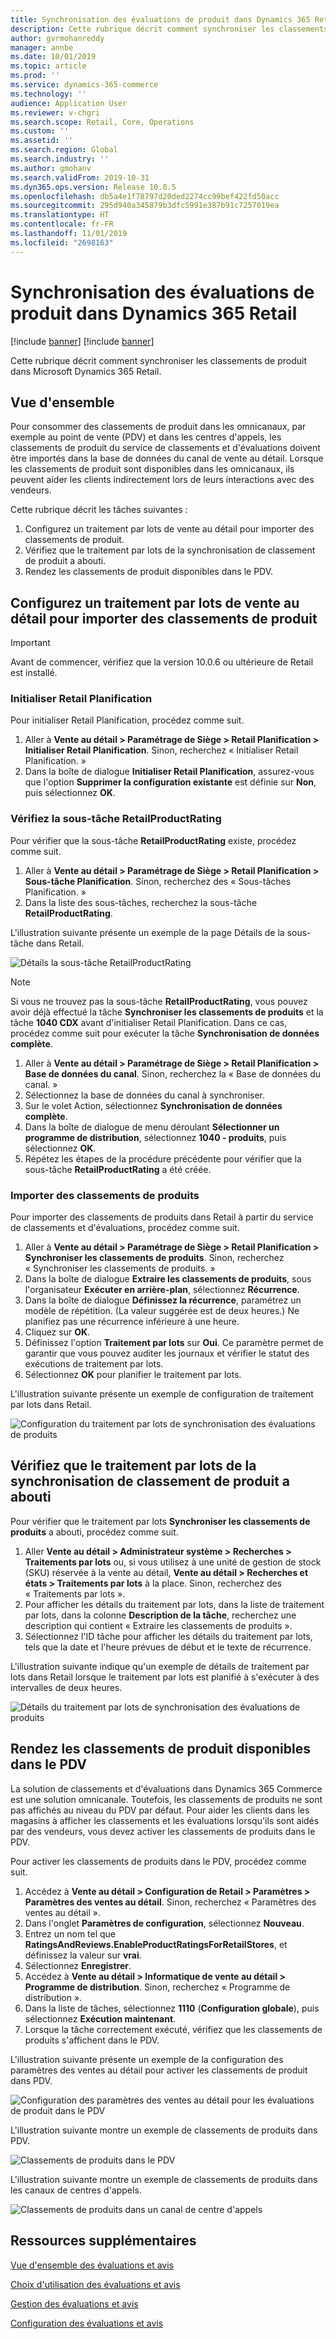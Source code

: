 ```yaml
---
title: Synchronisation des évaluations de produit dans Dynamics 365 Retail
description: Cette rubrique décrit comment synchroniser les classements de produit dans Microsoft Dynamics 365 Retail.
author: gvrmohanreddy
manager: annbe
ms.date: 10/01/2019
ms.topic: article
ms.prod: ''
ms.service: dynamics-365-commerce
ms.technology: ''
audience: Application User
ms.reviewer: v-chgri
ms.search.scope: Retail, Core, Operations
ms.custom: ''
ms.assetid: ''
ms.search.region: Global
ms.search.industry: ''
ms.author: gmohanv
ms.search.validFrom: 2019-10-31
ms.dyn365.ops.version: Release 10.0.5
ms.openlocfilehash: db5a4e1f78797d20ded2274cc99bef422fd50acc
ms.sourcegitcommit: 295d940a345879b3dfc5991e387b91c7257019ea
ms.translationtype: HT
ms.contentlocale: fr-FR
ms.lasthandoff: 11/01/2019
ms.locfileid: "2698163"
---
```

# <a name="sync-product-ratings-in-dynamics-365-retail"></a>Synchronisation des évaluations de produit dans Dynamics 365 Retail

[!include [banner](includes/preview-banner.md)]
[!include [banner](includes/banner.md)]

Cette rubrique décrit comment synchroniser les classements de produit dans Microsoft Dynamics 365 Retail.

## <a name="overview"></a>Vue d'ensemble

Pour consommer des classements de produit dans les omnicanaux, par exemple au point de vente (PDV) et dans les centres d'appels, les classements de produit du service de classements et d'évaluations doivent être importés dans la base de données du canal de vente au détail. Lorsque les classements de produit sont disponibles dans les omnicanaux, ils peuvent aider les clients indirectement lors de leurs interactions avec des vendeurs.

Cette rubrique décrit les tâches suivantes :

1. Configurez un traitement par lots de vente au détail pour importer des classements de produit.
1. Vérifiez que le traitement par lots de la synchronisation de classement de produit a abouti.
1. Rendez les classements de produit disponibles dans le PDV.

## <a name="configure-a-retail-batch-job-to-import-product-ratings"></a>Configurez un traitement par lots de vente au détail pour importer des classements de produit

> [!IMPORTANT]
> Avant de commencer, vérifiez que la version 10.0.6 ou ultérieure de Retail est installé.

### <a name="initialize-the-retail-scheduler"></a>Initialiser Retail Planification

Pour initialiser Retail Planification, procédez comme suit.

1. Aller à **Vente au détail \> Paramétrage de Siège \> Retail Planification \> Initialiser Retail Planification**. Sinon, recherchez « Initialiser Retail Planification. »
1. Dans la boîte de dialogue **Initialiser Retail Planification**, assurez-vous que l'option **Supprimer la configuration existante** est définie sur **Non**, puis sélectionnez **OK**.

### <a name="verify-the-retailproductrating-subjob"></a>Vérifiez la sous-tâche RetailProductRating

Pour vérifier que la sous-tâche **RetailProductRating** existe, procédez comme suit.

1. Aller à **Vente au détail \> Paramétrage de Siège \> Retail Planification \> Sous-tâche Planification**. Sinon, recherchez des « Sous-tâches Planification. »
1. Dans la liste des sous-tâches, recherchez la sous-tâche **RetailProductRating**.

L'illustration suivante présente un exemple de la page Détails de la sous-tâche dans Retail.

![Détails la sous-tâche RetailProductRating](media/rnr-hq-ratings-sub-job.png)

> [!NOTE]
> Si vous ne trouvez pas la sous-tâche **RetailProductRating**, vous pouvez avoir déjà effectué la tâche **Synchroniser les classements de produits** et la tâche **1040 CDX** avant d'initialiser Retail Planification. Dans ce cas, procédez comme suit pour exécuter la tâche **Synchronisation de données complète**.
>
> 1. Aller à **Vente au détail \> Paramétrage de Siège \> Retail Planification \> Base de données du canal**. Sinon, recherchez la « Base de données du canal. »
> 1. Sélectionnez la base de données du canal à synchroniser.
> 1. Sur le volet Action, sélectionnez **Synchronisation de données complète**.
> 1. Dans la boîte de dialogue de menu déroulant **Sélectionner un programme de distribution**, sélectionnez **1040 - produits**, puis sélectionnez **OK**.
> 1. Répétez les étapes de la procédure précédente pour vérifier que la sous-tâche **RetailProductRating** a été créée.

### <a name="import-product-ratings"></a>Importer des classements de produits

Pour importer des classements de produits dans Retail à partir du service de classements et d'évaluations, procédez comme suit.

1. Aller à **Vente au détail \> Paramétrage de Siège \> Retail Planification \> Synchroniser les classements de produits**. Sinon, recherchez « Synchroniser les classements de produits. »
1. Dans la boîte de dialogue **Extraire les classements de produits**, sous l'organisateur **Exécuter en arrière-plan**, sélectionnez **Récurrence**.
1. Dans la boîte de dialogue **Définissez la récurrence**, paramétrez un modèle de répétition. (La valeur suggérée est de deux heures.) Ne planifiez pas une récurrence inférieure à une heure.
1. Cliquez sur **OK**.
1. Définissez l'option **Traitement par lots** sur **Oui**. Ce paramètre permet de garantir que vous pouvez auditer les journaux et vérifier le statut des exécutions de traitement par lots.
1. Sélectionnez **OK** pour planifier le traitement par lots.

L'illustration suivante présente un exemple de configuration de traitement par lots dans Retail.

![Configuration du traitement par lots de synchronisation des évaluations de produits](media/rnr-hq-batchjob-recurrence.png)

## <a name="verify-that-the-batch-job-for-product-rating-synchronization-was-successful"></a>Vérifiez que le traitement par lots de la synchronisation de classement de produit a abouti

Pour vérifier que le traitement par lots **Synchroniser les classements de produits** a abouti, procédez comme suit.

1. Aller **Vente au détail \> Administrateur système \> Recherches \> Traitements par lots** ou, si vous utilisez à une unité de gestion de stock (SKU) réservée à la vente au détail, **Vente au détail \> Recherches et états \> Traitements par lots** à la place. Sinon, recherchez des « Traitements par lots ».
1. Pour afficher les détails du traitement par lots, dans la liste de traitement par lots, dans la colonne **Description de la tâche**, recherchez une description qui contient « Extraire les classements de produits ».
1. Sélectionnez l'ID tâche pour afficher les détails du traitement par lots, tels que la date et l'heure prévues de début et le texte de récurrence.

L'illustration suivante indique qu'un exemple de détails de traitement par lots dans Retail lorsque le traitement par lots est planifié à s'exécuter à des intervalles de deux heures.

![Détails du traitement par lots de synchronisation des évaluations de produits](media/rnr-hq-batchjob-status-checking.png)

## <a name="make-product-ratings-available-at-the-pos"></a>Rendez les classements de produit disponibles dans le PDV

La solution de classements et d'évaluations dans Dynamics 365 Commerce est une solution omnicanale. Toutefois, les classements de produits ne sont pas affichés au niveau du PDV par défaut. Pour aider les clients dans les magasins à afficher les classements et les évaluations lorsqu'ils sont aidés par des vendeurs, vous devez activer les classements de produits dans le PDV.

Pour activer les classements de produits dans le PDV, procédez comme suit.

1. Accédez à **Vente au détail \> Configuration de Retail \> Paramètres \> Paramètres des ventes au détail**. Sinon, recherchez « Paramètres des ventes au détail ».
1. Dans l'onglet **Paramètres de configuration**, sélectionnez **Nouveau**.
1. Entrez un nom tel que **RatingsAndReviews.EnableProductRatingsForRetailStores**, et définissez la valeur sur **vrai**.
1. Sélectionnez **Enregistrer**.
1. Accédez à **Vente au détail \> Informatique de vente au détail \> Programme de distribution**. Sinon, recherchez « Programme de distribution ».
1. Dans la liste de tâches, sélectionnez **1110** (**Configuration globale**), puis sélectionnez **Exécution maintenant**.
1. Lorsque la tâche correctement exécuté, vérifiez que les classements de produits s'affichent dans le PDV.

L'illustration suivante présente un exemple de la configuration des paramètres des ventes au détail pour activer les classements de produit dans PDV.

![Configuration des paramètres des ventes au détail pour les évaluations de produit dans le PDV](media/rnr-hq-enable-ratings-in-pos.png)

L'illustration suivante montre un exemple de classements de produits dans PDV.

![Classements de produits dans le PDV](media/rnr-pos-catalog-ratings.png)

L'illustration suivante montre un exemple de classements de produits dans les canaux de centres d'appels.

![Classements de produits dans un canal de centre d'appels](media/rnr-call-center-ratings.png)

## <a name="additional-resources"></a>Ressources supplémentaires

[Vue d'ensemble des évaluations et avis](ratings-reviews-overview.md)

[Choix d'utilisation des évaluations et avis](opt-in-ratings-reviews.md)

[Gestion des évaluations et avis](manage-reviews.md)

[Configuration des évaluations et avis](configure-ratings-reviews.md)
